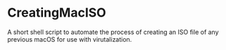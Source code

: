 # CreatingMacISO
A short shell script to automate the process of creating an ISO file of any previous macOS for use with virutalization. 
